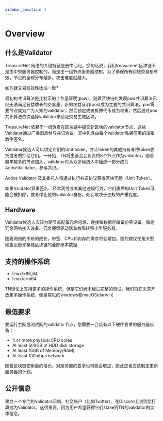 ```yaml
---
sidebar_position: 1
---
```


# Overview

## 什么是Validator

TreasureNet 网络的关键特征是去中心化，换句话说，我们treasurenet区块链不是由中央服务器控制的，而是由一组节点服务器控制，为了确保所有网络交易都有效，节点的全球分布越多，攻击难度就越大。

如何就交易有效性达成一致?

最初的共识算法是比特币的工作量证明(pow)，随着区块链的发展pow共识算法已经无法满足日益增长的交易量，新的权益证明(pos)成为主要的共识算法，pos需要节点成为广为人知的validator，然后锁定或者抵押代币成为权重，然后通过pos共识算法依次选择validator来验证交易生成区块。

TreasureNet 依赖于一组负责在区块链中提交新区块的validator节点，这些Validator通过广播消息参与共识协议，其中包含由每个validator私钥签署的加密数字签名。

Validator候选人可以绑定它们的Unit token，并让token的其他持有者将token委托或者质押给它们。一开始，TN将由基金会负责的8个节点作为validator，随着越来越多的节点加入，validator将从众多候选人中抽选一部分成为ActiveValidator，参与共识。

Active Validator 及其委托人将通过执行共识协议获得区块奖励（Unit Token）。

如果Validator双重签名、经常离线或者其他违规行为，它们质押的Unit Token可能会被扣除，或者停止他的validator身份。处罚取决于违规的严重程度。

## Hardware

Validator候选人应该为期节点配备冗余电源、连接和数据存储备份等设备。像是冗余网络接入设备、冗余硬盘驱动器和故障转移小型服务器。

随着网络的不断的成长，带宽、CPU和内存的需求将会增加。强烈建议使用大型硬盘设备来存储区块链的全部账本数据

## 支持的操作系统

- linux/x86_64 
- linux/arm64

TN理论上支持更多的操作系统，但是它们尚未经过完整的测试，我们将在未来开放更多操作系统，像是常见的windows和macOS(darwin)

## 最低要求

要运行主网或测试网的validator节点，您需要一台具有以下硬件要求的服务器设备：

- 4 or more physical CPU cores
- At least 500GB of HDD disk storage
- At least 16GB of Memory(RAM)
- At least 100mbps network

随着区块链使用量的增长，对服务器的要求也可能会增加，因此您也应该制定更新服务器的计划。

## 公开信息

建立一个专门的Validator网站、社交账户（比如Twitter），在Discord上说明您打算成为Validator。这很重要，因为用户希望获得它们stake到TN的validator的实体信息。


